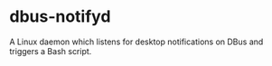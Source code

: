 # dbus-notifyd
A Linux daemon which listens for desktop notifications on DBus and triggers a Bash script.
